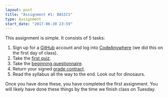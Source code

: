 ```yaml
---
layout: post
title: "Assignment #1: BASICS"
type: Assignment
start_date: "2017-06-30 23:59"
---
```


This assignment is simple. 
It consists of 5 tasks:

1. Sign up for a [GitHub](https://github.com) account and log into [CodeAnywhere](https://codeanywhere.com) (we did this on the first day of class). 
3. Take the [first quiz](https://goo.gl/forms/EdP61nYyfTJB8AvZ2). 
2. Take the [beginning questionnaire](https://unc.az1.qualtrics.com/jfe/form/SV_6ulF2GSI4FKFJCR). 
4. Return your signed [grade contract](https://inls161.johndmart.in/syllabus/inls161-suii2017-gradecontract.pdf).
5. Read the syllabus all the way to the end. Look out for dinosaurs.

Once you have done these, you have completed the first assignment. 
You will likely have done these things by the time we finish class on Tuesday. 